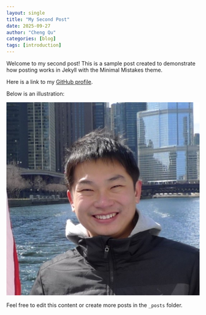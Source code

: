 ```yaml
---
layout: single
title: "My Second Post"
date: 2025-09-27
author: "Cheng Qu"
categories: [blog]
tags: [introduction]
---
```


Welcome to my second post! This is a sample post created to demonstrate how posting works in Jekyll with the Minimal Mistakes theme.

Here is a link to my [GitHub profile](https://github.com/).

Below is an illustration:

![My Bio Photo](/assets/images/bio-photo.jpg)

Feel free to edit this content or create more posts in the `_posts` folder.
